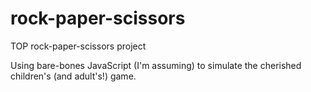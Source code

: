 # rock-paper-scissors
TOP rock-paper-scissors project

Using bare-bones JavaScript (I'm assuming) to simulate the cherished children's (and adult's!) game.
